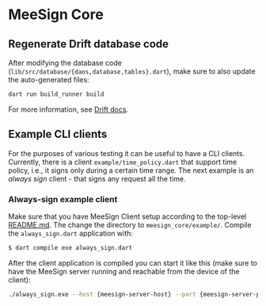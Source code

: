 # MeeSign Core

## Regenerate Drift database code

After modifying the database code (`lib/src/database/{daos,database,tables}.dart`), make sure to also update the auto-generated files:

```bash
dart run build_runner build
```

For more information, see [Drift docs](https://drift.simonbinder.eu/docs/getting-started/).

## Example CLI clients

For the purposes of various testing it can be useful to have a CLI clients. Currently, there is a client `example/time_policy.dart` that support time policy, i.e., it signs only during a certain time range. The next example is an _always sign_ client - that signs any request all the time.

### Always-sign example client

Make sure that you have MeeSign Client setup according to the top-level [README.md](https://github.com/quapka/meesign-client/tree/add-ptsrsap1#meesign-client). The change the directory to `meesign_core/example/`. Compile the `always_sign.dart` application with:

```bash
$ dart compile exe always_sign.dart
```

After the client application is compiled you can start it like this (make sure to have the MeeSign server running and reachable from the device of the client):
```bash
./always_sign.exe --host {meesign-server-host} --port {meesign-server-port} --user-name {client's name}
```
